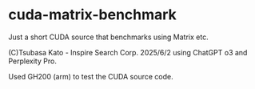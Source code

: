 # cuda-matrix-benchmark
Just a short CUDA source that benchmarks using Matrix etc.

(C)Tsubasa Kato - Inspire Search Corp. 2025/6/2 using ChatGPT o3 and Perplexity Pro.

Used GH200 (arm) to test the CUDA source code.
